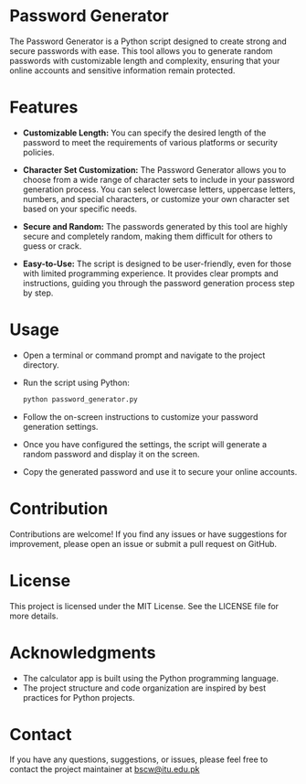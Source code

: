 # Password Generator
The Password Generator is a Python script designed to create strong and secure passwords with ease. This tool allows you to generate random passwords with customizable length and complexity, ensuring that your online accounts and sensitive information remain protected.

# Features

- **Customizable Length:** You can specify the desired length of the password to meet the requirements of various platforms or security policies.

- **Character Set Customization:** The Password Generator allows you to choose from a wide range of character sets to include in your password generation process. You can select lowercase letters, uppercase letters, numbers, and special characters, or customize your own character set based on your specific needs.

- **Secure and Random:** The passwords generated by this tool are highly secure and completely random, making them difficult for others to guess or crack.

- **Easy-to-Use:** The script is designed to be user-friendly, even for those with limited programming experience. It provides clear prompts and instructions, guiding you through the password generation process step by step.

# Usage
- Open a terminal or command prompt and navigate to the project directory.

- Run the script using Python:
  ```python
  python password_generator.py
  ```
- Follow the on-screen instructions to customize your password generation settings.

- Once you have configured the settings, the script will generate a random password and display it on the screen.

- Copy the generated password and use it to secure your online accounts.

# Contribution
Contributions are welcome! If you find any issues or have suggestions for improvement, please open an issue or submit a pull request on GitHub.

# License
This project is licensed under the MIT License. See the LICENSE file for more details.

# Acknowledgments
- The calculator app is built using the Python programming language.
- The project structure and code organization are inspired by best practices for Python projects.

# Contact
If you have any questions, suggestions, or issues, please feel free to contact the project maintainer at bscw@itu.edu.pk
